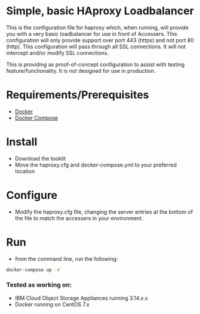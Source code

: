 # Simple, basic HAproxy Loadbalancer

This is the configuration file for haproxy which, when running, will provide you with a very basic loadbalancer for use in front of Accessers.  This configuration will only provide support over port 443 (https) and not port 80 (http).  This configuration will pass through all SSL connections.  It will not intercept and/or modify SSL connections.

This is providing as proof-of-concept configuration to assist with testing feature/functionality.  It is not designed for use in production.

# Requirements/Prerequisites

* [Docker](https://www.docker.com/)
* [Docker Compose](https://docs.docker.com/compose/)

# Install

* Download the tooklit
* Move the haproxy.cfg and docker-compose.yml to your preferred location

# Configure

* Modify the haproxy.cfg file, changing the server entries at the bottom of the file to match the accessers in your environment.

# Run

* from the command line, run the following:

```bash
docker-compose up -d
```

### Tested as working on:

* IBM Cloud Object Storage Appliances running 3.14.x.x
* Docker running on CentOS 7.x

